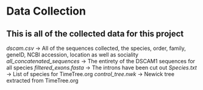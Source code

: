 # Data Collection
## This is all of the collected data for this project

*dscam.csv* -> All of the sequences collected, the species, order, family, geneID, NCBI accession, location as well as sociality
*all_concatenated_sequences* -> The entirety of the DSCAM1 sequences for all species
*filtered_exons.fasta* -> The introns have been cut out
*Species.txt* -> List of species for TimeTree.org
*control_tree.nwk* -> Newick tree extracted from TimeTree.org
